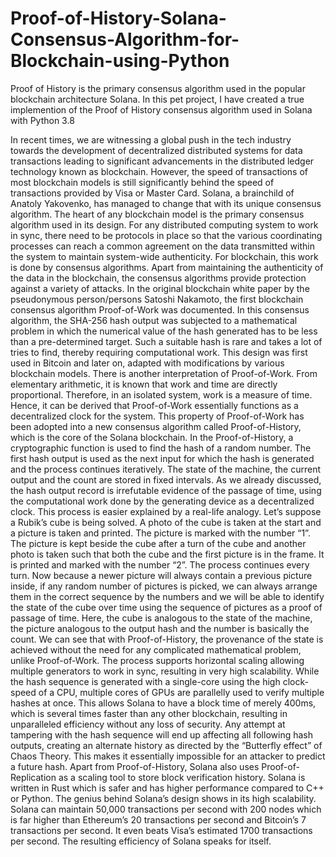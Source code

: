 # Proof-of-History-Solana-Consensus-Algorithm-for-Blockchain-using-Python
Proof of History is the primary consensus algorithm used in the popular blockchain architecture Solana. In this pet project, I have created a true implemention of the Proof of History consensus algorithm used in Solana with Python 3.8

In recent times, we are witnessing a global push in the tech industry towards the development of decentralized distributed systems for data transactions leading to significant advancements in the distributed ledger technology known as blockchain. However, the speed of transactions of most blockchain models is still significantly behind the speed of transactions provided by Visa or Master Card. Solana, a brainchild of Anatoly Yakovenko, has managed to change that with its unique consensus algorithm.
The heart of any blockchain model is the primary consensus algorithm used in its design. For any distributed computing system to work in sync, there need to be protocols in place so that the various coordinating processes can reach a common agreement on the data transmitted within the system to maintain system-wide authenticity. For blockchain, this work is done by consensus algorithms. Apart from maintaining the authenticity of the data in the blockchain, the consensus algorithms provide protection against a variety of attacks. In the original blockchain white paper by the pseudonymous person/persons Satoshi Nakamoto, the first blockchain consensus algorithm Proof-of-Work was documented. In this consensus algorithm, the SHA-256 hash output was subjected to a mathematical problem in which the numerical value of the hash generated has to be less than a pre-determined target. Such a suitable hash is rare and takes a lot of tries to find, thereby requiring computational work. This design was first used in Bitcoin and later on, adapted with modifications by various blockchain models.
There is another interpretation of Proof-of-Work. From elementary arithmetic, it is known that work and time are directly proportional. Therefore, in an isolated system, work is a measure of time. Hence, it can be derived that Proof-of-Work essentially functions as a decentralized clock for the system. This property of Proof-of-Work has been adopted into a new consensus algorithm called Proof-of-History, which is the core of the Solana blockchain. In the Proof-of-History, a cryptographic function is used to find the hash of a random number. The first hash output is used as the next input for which the hash is generated and the process continues iteratively. The state of the machine, the current output and the count are stored in fixed intervals. As we already discussed, the hash output record is irrefutable evidence of the passage of time, using the computational work done by the generating device as a decentralized clock.
This process is easier explained by a real-life analogy. Let’s suppose a Rubik’s cube is being solved. A photo of the cube is taken at the start and a picture is taken and printed. The picture is marked with the number “1”. The picture is kept beside the cube after a turn of the cube and another photo is taken such that both the cube and the first picture is in the frame. It is printed and marked with the number “2”. The process continues every turn. Now because a newer picture will always contain a previous picture inside, if any random number of pictures is picked, we can always arrange them in the correct sequence by the numbers and we will be able to identify the state of the cube over time using the sequence of pictures as a proof of passage of time. Here, the cube is analogous to the state of the machine, the picture analogous to the output hash and the number is basically the count.
We can see that with Proof-of-History, the provenance of the state is achieved without the need for any complicated mathematical problem, unlike Proof-of-Work. The process supports horizontal scaling allowing multiple generators to work in sync, resulting in very high scalability. While the hash sequence is generated with a single-core using the high clock-speed of a CPU, multiple cores of GPUs are parallelly used to verify multiple hashes at once. This allows Solana to have a block time of merely 400ms, which is several times faster than any other blockchain, resulting in unparalleled efficiency without any loss of security. Any attempt at tampering with the hash sequence will end up affecting all following hash outputs, creating an alternate history as directed by the “Butterfly effect” of Chaos Theory. This makes it essentially impossible for an attacker to predict a future hash. Apart from Proof-of-History, Solana also uses Proof-of-Replication as a scaling tool to store block verification history. Solana is written in Rust which is safer and has higher performance compared to C++ or Python.
The genius behind Solana’s design shows in its high scalability. Solana can maintain 50,000 transactions per second with 200 nodes which is far higher than Ethereum’s 20 transactions per second and Bitcoin’s 7 transactions per second. It even beats Visa’s estimated 1700 transactions per second. The resulting efficiency of Solana speaks for itself.

